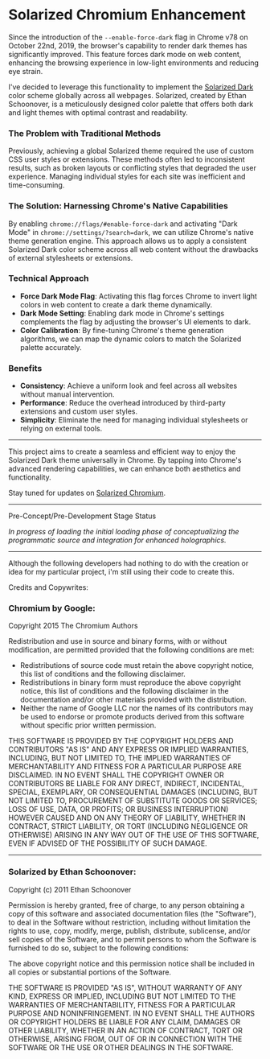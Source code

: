 # Solarized Chromium Enhancement

Since the introduction of the `--enable-force-dark` flag in Chrome v78 on October 22nd, 2019, the browser's capability to render dark themes has significantly improved. This feature forces dark mode on web content, enhancing the browsing experience in low-light environments and reducing eye strain.

I've decided to leverage this functionality to implement the [Solarized Dark](https://ethanschoonover.com/solarized/) color scheme globally across all webpages. Solarized, created by Ethan Schoonover, is a meticulously designed color palette that offers both dark and light themes with optimal contrast and readability.

### The Problem with Traditional Methods

Previously, achieving a global Solarized theme required the use of custom CSS user styles or extensions. These methods often led to inconsistent results, such as broken layouts or conflicting styles that degraded the user experience. Managing individual styles for each site was inefficient and time-consuming.

### The Solution: Harnessing Chrome's Native Capabilities

By enabling `chrome://flags/#enable-force-dark` and activating "Dark Mode" in `chrome://settings/?search=dark`, we can utilize Chrome's native theme generation engine. This approach allows us to apply a consistent Solarized Dark color scheme across all web content without the drawbacks of external stylesheets or extensions.

### Technical Approach

- **Force Dark Mode Flag**: Activating this flag forces Chrome to invert light colors in web content to create a dark theme dynamically.
- **Dark Mode Setting**: Enabling dark mode in Chrome's settings complements the flag by adjusting the browser's UI elements to dark.
- **Color Calibration**: By fine-tuning Chrome's theme generation algorithms, we can map the dynamic colors to match the Solarized palette accurately.

### Benefits

- **Consistency**: Achieve a uniform look and feel across all websites without manual intervention.
- **Performance**: Reduce the overhead introduced by third-party extensions and custom user styles.
- **Simplicity**: Eliminate the need for managing individual stylesheets or relying on external tools.

---

This project aims to create a seamless and efficient way to enjoy the Solarized Dark theme universally in Chrome. By tapping into Chrome's advanced rendering capabilities, we can enhance both aesthetics and functionality.

Stay tuned for updates on [Solarized Chromium](https://github.com/BubbleSquish/Solarized-Chromium).

---

Pre-Concept/Pre-Development Stage Status

*In progress of loading the initial loading phase of conceptualizing the programmatic source and integration for enhanced holographics.*

---

Although the following developers had nothing to do with the creation or idea for my particular project, i'm still using their code to create this. 

Credits and Copywrites:

### Chromium by Google:
Copyright 2015 The Chromium Authors

Redistribution and use in source and binary forms, with or without
modification, are permitted provided that the following conditions are
met:

   * Redistributions of source code must retain the above copyright
notice, this list of conditions and the following disclaimer.
   * Redistributions in binary form must reproduce the above
copyright notice, this list of conditions and the following disclaimer
in the documentation and/or other materials provided with the
distribution.
   * Neither the name of Google LLC nor the names of its
contributors may be used to endorse or promote products derived from
this software without specific prior written permission.

THIS SOFTWARE IS PROVIDED BY THE COPYRIGHT HOLDERS AND CONTRIBUTORS
"AS IS" AND ANY EXPRESS OR IMPLIED WARRANTIES, INCLUDING, BUT NOT
LIMITED TO, THE IMPLIED WARRANTIES OF MERCHANTABILITY AND FITNESS FOR
A PARTICULAR PURPOSE ARE DISCLAIMED. IN NO EVENT SHALL THE COPYRIGHT
OWNER OR CONTRIBUTORS BE LIABLE FOR ANY DIRECT, INDIRECT, INCIDENTAL,
SPECIAL, EXEMPLARY, OR CONSEQUENTIAL DAMAGES (INCLUDING, BUT NOT
LIMITED TO, PROCUREMENT OF SUBSTITUTE GOODS OR SERVICES; LOSS OF USE,
DATA, OR PROFITS; OR BUSINESS INTERRUPTION) HOWEVER CAUSED AND ON ANY
THEORY OF LIABILITY, WHETHER IN CONTRACT, STRICT LIABILITY, OR TORT
(INCLUDING NEGLIGENCE OR OTHERWISE) ARISING IN ANY WAY OUT OF THE USE
OF THIS SOFTWARE, EVEN IF ADVISED OF THE POSSIBILITY OF SUCH DAMAGE.

---

### Solarized by Ethan Schoonover:
Copyright (c) 2011 Ethan Schoonover

Permission is hereby granted, free of charge, to any person obtaining a copy
of this software and associated documentation files (the "Software"), to deal
in the Software without restriction, including without limitation the rights
to use, copy, modify, merge, publish, distribute, sublicense, and/or sell
copies of the Software, and to permit persons to whom the Software is
furnished to do so, subject to the following conditions:

The above copyright notice and this permission notice shall be included in
all copies or substantial portions of the Software.

THE SOFTWARE IS PROVIDED "AS IS", WITHOUT WARRANTY OF ANY KIND, EXPRESS OR
IMPLIED, INCLUDING BUT NOT LIMITED TO THE WARRANTIES OF MERCHANTABILITY,
FITNESS FOR A PARTICULAR PURPOSE AND NONINFRINGEMENT. IN NO EVENT SHALL THE
AUTHORS OR COPYRIGHT HOLDERS BE LIABLE FOR ANY CLAIM, DAMAGES OR OTHER
LIABILITY, WHETHER IN AN ACTION OF CONTRACT, TORT OR OTHERWISE, ARISING FROM,
OUT OF OR IN CONNECTION WITH THE SOFTWARE OR THE USE OR OTHER DEALINGS IN
THE SOFTWARE.

